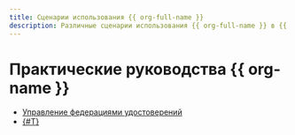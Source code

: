 ```yaml
---
title: Сценарии использования {{ org-full-name }}
description: Различные сценарии использования {{ org-full-name }} в {{ yandex-cloud }}.
---
```


# Практические руководства {{ org-name }}

* [Управление федерациями удостоверений](./federations/index.md)
* [{#T}](sa-oslogin-ansible.md)

